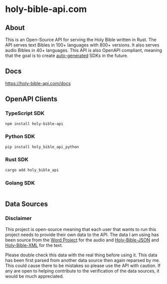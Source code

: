 # holy-bible-api.com
## About
This is an Open-Source API for serving the Holy Bible written in Rust. The API serves text Bibles in 100+ languages with 800+ versions. It also serves audio Bibles in 40+ languages. This API is also OpenAPI compliant, meaning that the goal is to create [auto-generated](https://openapi-generator.tech/docs/generators) SDKs in the future.

## Docs
https://holy-bible-api.com/docs

## OpenAPI Clients
### TypeScript SDK
```sh
npm install holy-bible-api
```

### Python SDK
```sh
pip install holy_bible_api_python
```

### Rust SDK
```sh
cargo add holy_bible_api
```

### Golang SDK
```sh

```

## Data Sources 
### Disclaimer
This project is open-source meaning that each user that wants to run this project needs to provide their own data to the API. The data I am using has been source from the [Word Project](https://www.wordproject.org/bibles/audio/index.htm) for the audio and [Holy-Bible-JSON](https://github.com/emilsharkov/Holy-Bible-JSON) and [Holy-Bible-XML](https://github.com/Beblia/Holy-Bible-XML-Format) for the text.

Please double check this data with the real thing before using it. This data has been first parsed from another data source then again reparsed by me. This could cause there to be mistakes so please use the API with caution. If any are open to helping contribute to the verification of the data sources, it would be much appreciated.
